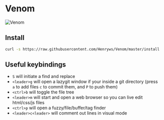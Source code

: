 # Venom
![Venom](https://user-images.githubusercontent.com/58742515/131223881-5ff01303-6ba0-4f75-97b8-0e9ddb618209.png)

## Install
```bash
curl -s https://raw.githubusercontent.com/Henryws/Venom/master/install.sh | bash
```

## Useful keybindings
* `S` will initiate a find and replace
* `<leader>g` will open a lazygit window if your inside a git directory (press `a` to add files `c` to commit them, and `P` to push them)
* `<ctrl>b` will toggle the file tree
* `<leader>m` will start and open a web browser so you can live edit html/css/js files
* `<ctrl>p` will open a fuzzy/file/buffer/tag finder
* `<leader>c<leader>` will comment out lines in visual mode
